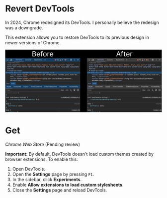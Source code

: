 # Revert DevTools

In 2024, Chrome redesigned its DevTools. I personally believe the redesign was a downgrade.

This extension allows you to restore DevTools to its previous design in newer versions of Chrome.

<img src="screenshot.png" width="700">

# Get

*Chrome Web Store* (Pending review)

**Important:** By default, DevTools doesn't load custom themes created by browser extensions. To enable this:

1. Open DevTools.
2. Open the **Settings** page by pressing `F1`.
3. In the sidebar, click **Experiments**.
4. Enable **Allow extensions to load custom stylesheets**.
5. Close the **Settings** page and reload DevTools.
